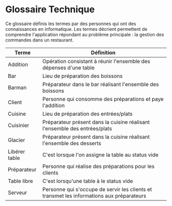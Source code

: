 Glossaire Technique
============

Ce glossaire définis les termes par des personnes qui ont des connaissances en informatique. Les termes décrient permettent de comprendre l'application répondant au problème principale : la gestion des commandes dans un restaurant.

|  Terme | Définition  |
|---|---|
|  Addition | Opération consistant à réunir l'ensemble des dépenses d'une table |
|  Bar | Lieu de préparation des boissons |
|  Barman | Préparateur dans le bar réalisant l'ensemble des boissons |
|  Client | Personne qui consomme des préparations et paye l'addition |
|  Cuisine | Lieu de préparation des entrées/plats |
|  Cuisinier | Préparateur présent dans la cuisine réalisant l'ensemble des entrées/plats |
|  Glacier | Préparateur présent dans la cuisine réalisant l'ensemble des desserts |
|  Libérer table | C'est lorsque l'on assigne la table au status vide |
|  Préparateur | Personne qui réalise des préparations pour les clients |
|  Table libre | C'est lorsqu'une table à le status vide |
|  Serveur | Personne qui s'occupe de servir les clients et transmet les informations aux préparateurs |
